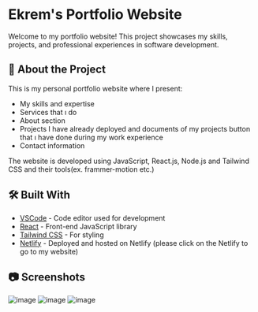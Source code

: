 # Ekrem's Portfolio Website

Welcome to my portfolio website! This project showcases my skills, projects, and professional experiences in software development.

## 🚀 About the Project

This is my personal portfolio website where I present:
- My skills and expertise
- Services that ı do
- About section
- Projects I have already deployed and documents of my projects button that ı have done during my work experience
- Contact information

The website is developed using JavaScript, React.js, Node.js and Tailwind CSS and their tools(ex. frammer-motion etc.)

## 🛠️ Built With

- [VSCode](https://code.visualstudio.com/) - Code editor used for development
- [React](https://reactjs.org/) - Front-end JavaScript library
- [Tailwind CSS](https://tailwindcss.com/) - For styling
- [Netlify](https://portfolioofekrem.netlify.app/) - Deployed and hosted on Netlify (please click on the Netlify to go to my website)

## 📷 Screenshots
![image](https://github.com/user-attachments/assets/11621bf9-a5ee-4bed-82c6-ab905a63d472)
![image](https://github.com/user-attachments/assets/952c7e72-baf8-49d0-8281-e95cfaa5c919)
![image](https://github.com/user-attachments/assets/14374afb-0854-427d-836a-bd790e76b67f)

